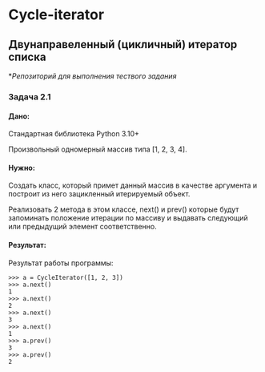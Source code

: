 # Cycle-iterator
## Двунаправеленный (цикличный) итератор списка

**Репозиторий для выполнения тествого задания*

### Задача 2.1
#### Дано:
Стандартная библиотека Python 3.10+


Произвольный одномерный массив типа [1, 2, 3, 4].
#### Нужно:
Создать класс, который примет данный массив в качестве аргумента и построит из него зацикленный итерируемый объект.


Реализовать 2 метода в этом классе, next() и prev() которые будут запоминать положение итерации по массиву и выдавать следующий или предыдущий элемент соответственно.

#### Результат:

Результат работы программы:

```
>>> a = CycleIterator([1, 2, 3])
>>> a.next()
1
>>> a.next()
2
>>> a.next()
3
>>> a.next()
1
>>> a.prev()
3
>>> a.prev()
2
```